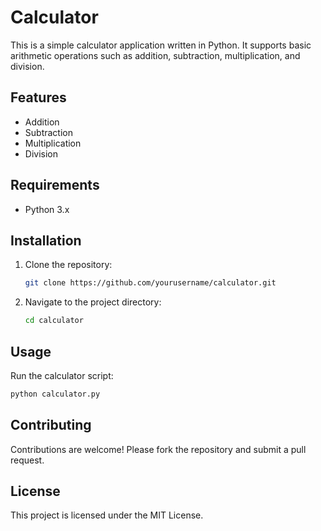 # Calculator

This is a simple calculator application written in Python. It supports basic arithmetic operations such as addition, subtraction, multiplication, and division.

## Features

- Addition
- Subtraction
- Multiplication
- Division

## Requirements

- Python 3.x

## Installation

1. Clone the repository:
   ```sh
   git clone https://github.com/yourusername/calculator.git
   ```
2. Navigate to the project directory:
   ```sh
   cd calculator
   ```

## Usage

Run the calculator script:

```sh
python calculator.py
```

## Contributing

Contributions are welcome! Please fork the repository and submit a pull request.

## License

This project is licensed under the MIT License.
